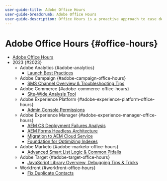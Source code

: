 ```yaml
---
user-guide-title: Adobe Office Hours
user-guide-breadcrumb: Adobe Office Hours
user-guide-description: Office Hours is a proactive approach to case deflection by offering customers solution-specific webinars. 
---
```


# Adobe Office Hours {#office-hours}

+ [Adobe Office Hours](overview.md)
+ 2023 {#2023}
  + Adobe Analytics {#adobe-analytics}
    + [Launch Best Practices](2023/launch-best-practices.md)
  + Adobe Campaign {#adobe-campaign-office-hours}
    + [SMS Channel Overview & Troubleshooting Tips](2023/ac-sms-channel-overview.md)
  + Adobe Commerce {#adobe-commerce-office-hours}
    + [Site-Wide Analysis Tool](2023/site-wide-analysis-tool.md) 
  + Adobe Experience Platform {#adobe-experience-platform-office-hours}
    + [Admin Console Permissions](2023/aep-admin-console-permissions.md)
  + Adobe Experience Manager {#adobe-experience-manager-office-hours}
    + [AEM CS Deployment Failures Analysis](2023/aem-deployment-failures-analysis.md)
    + [AEM Forms Headless Architecture](2023/aem-forms-headless-architecture.md)
    + [Migration to AEM Cloud Service](2023/migration-aemcs.md)
    + [Foundation for Optimizing Indexes](2023/optimize-indexes-aemcs.md)
  + Adobe Marketo {#adobe-marketo-office-hours}
    + [Advanced Smart List Logic & Common Pitfalls](2023/marketo-common-pitfalls.md)
  + Adobe Target {#adobe-target-office-hours}
    + [JavaScript Library Overview, Debugging Tips & Tricks](2023/target-debugging-tips-and-tricks.md)
  + Workfront {#workfront-office-hours}
    + [Fix Duplicate Contacts](2023/workfront-fix-duplicate-contacts.md)
